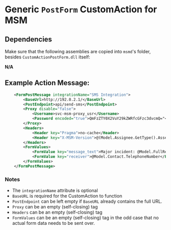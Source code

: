 # Generic `PostForm` CustomAction for MSM


## Dependencies

Make sure that the following assemblies are copied into `msmd`'s folder,
besides `CustomActionPostForm.dll` itself:

**N/A**


## Example Action Message:

```xml
    <FormPostMessage integrationName="SMS Integration">
        <BaseUrl>http://192.0.2.1/</BaseUrl>
        <PostEndpoint>api/send-sms</PostEndpoint>
        <Proxy disable="false">
            <Username>svc-msm-proxy_usr</Username>
            <Password encoded="true">QmFzZTY0X2VuY29kZWRfcGFzc3dvcmQ="</Password>
        </Proxy>
        <Headers>
            <Header key="Pragma">no-cache</Header>
            <Header key="X-MSM-Version">@(Model.Assignee.GetType().Assembly.GetName().Version.ToString(3))</Header>
        </Headers>
        <FormValues>
            <FormValue key="message_text">Major incident: @Model.FullRequestNumber Description: @Model.Description</FormValue>
            <FormValue key="receiver">@Model.Contact.TelephoneNumber</FormValue>
        </FormValues>
    </FormPostMessage>
```

### Notes

- The `integrationName` attribute is optional
- `BaseURL` is required for the CustomAction to function
- `PostEndpoint` can be left empty if `BaseURL` already contains the full URL.
- `Proxy` can be an empty (self-closing) tag
- `Headers` can be an empty (self-closing) tag
- `FormValues` can be an empty (self-closing) tag in the odd case that no actual form data needs to be sent over.
